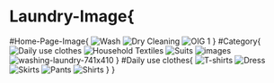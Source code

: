 # Laundry-Image{
#Home-Page-Image{
     ![Wash ](https://github.com/user-attachments/assets/341ff433-a0ef-47fe-a12c-399762c9b6b1)
     ![Dry Cleaning](https://github.com/user-attachments/assets/8cf629a2-da0d-47fb-ba27-22b418dadbf9)
     ![OIG 1](https://github.com/user-attachments/assets/25d075a6-026b-4f78-9ae2-9ef3174fd018)
}
#Category{
     ![Daily use clothes](https://github.com/user-attachments/assets/a6e7fa92-b033-4bbc-9018-f9f92dfe695c)
     ![Household Textiles](https://github.com/user-attachments/assets/f3a4b309-3872-4f3b-b79c-74a7cd7e0ac2)
     ![Suits](https://github.com/user-attachments/assets/de7747d0-b41a-47d5-8b73-5bd8b32b8bdc)
     ![images](https://github.com/user-attachments/assets/99df7e48-d75c-45d0-90a8-2b05430cf4b0)
     ![washing-laundry-741x410](https://github.com/user-attachments/assets/02891da4-44dc-46fa-8a8d-6bdac87f254d)
}
#Daily use clothes{
     ![T-shirts](https://github.com/user-attachments/assets/cf3adc18-9c8a-4d84-b7a4-12fea35b897f)
     ![Dress](https://github.com/user-attachments/assets/a13c4cc6-8b52-4fc8-8b38-b4d68021cbc3)
     ![Skirts](https://github.com/user-attachments/assets/3f65400e-4ed7-4fbe-990c-1a84a31ed5d1)
     ![Pants](https://github.com/user-attachments/assets/0b280243-9c00-4e96-90a6-36903b248190)
     ![Shirts](https://github.com/user-attachments/assets/83f15f3b-8fd1-4205-b088-5c453a3bad6e)
}
}
